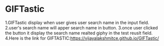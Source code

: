 # GIFTastic
1.GIFTastic display when user gives user search name in the input field.
2.user's search name will apper search name in button.
3.once user clicked  the button it display the search name realted giphy in the test reuslt field.
4.Here is the link for GIFTASTIC:https://vijayalakshmitce.github.io/GIFTastic/
